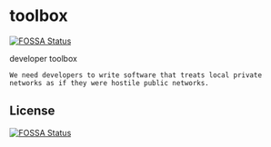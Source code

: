 # toolbox
[![FOSSA Status](https://app.fossa.io/api/projects/git%2Bgithub.com%2Fpeterducai%2Ftoolbox.svg?type=shield)](https://app.fossa.io/projects/git%2Bgithub.com%2Fpeterducai%2Ftoolbox?ref=badge_shield)

developer toolbox

```
We need developers to write software that treats local private networks as if they were hostile public networks.
```


## License
[![FOSSA Status](https://app.fossa.io/api/projects/git%2Bgithub.com%2Fpeterducai%2Ftoolbox.svg?type=large)](https://app.fossa.io/projects/git%2Bgithub.com%2Fpeterducai%2Ftoolbox?ref=badge_large)